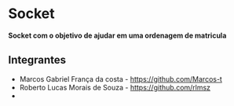 # Socket

__Socket com o objetivo de ajudar em uma ordenagem de matricula__
 
## Integrantes

* Marcos Gabriel França da costa - https://github.com/Marcos-t
* Roberto Lucas Morais de Souza - https://github.com/rlmsz
*
